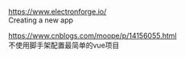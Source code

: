 https://www.electronforge.io/ \
Creating a new app

https://www.cnblogs.com/moope/p/14156055.html \
不使用脚手架配置最简单的vue项目